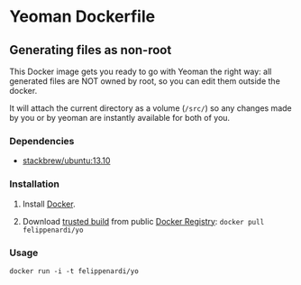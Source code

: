 # Yeoman Dockerfile
## Generating files as non-root

This Docker image gets you ready to go with Yeoman the right way: all generated files are NOT owned by root, so you can edit them outside the docker.

It will attach the current directory as a volume (`/src/`) so any changes made by you or by yeoman are instantly available for both of you.

### Dependencies

* [stackbrew/ubuntu:13.10](https://index.docker.io/u/stackbrew/ubuntu/)


### Installation

1. Install [Docker](https://www.docker.io/).

2. Download [trusted build](https://index.docker.io/u/felippenardi/yo/) from public [Docker Registry](https://index.docker.io/): `docker pull felippenardi/yo`

### Usage

    docker run -i -t felippenardi/yo
